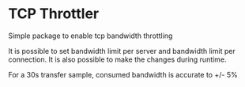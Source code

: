# TCP Throttler

Simple package to enable tcp bandwidth throttling

It is possible to set bandwidth limit per server and bandwidth limit per connection. It is also possible to make the changes during runtime.

For a 30s transfer sample, consumed bandwidth is accurate to +/- 5%